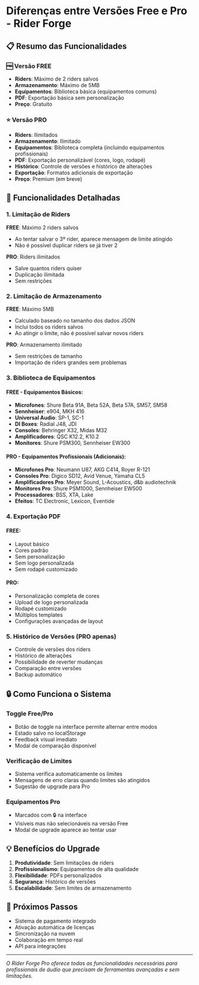 # Diferenças entre Versões Free e Pro - Rider Forge

## 📋 Resumo das Funcionalidades

### 🆓 Versão FREE
- **Riders**: Máximo de 2 riders salvos
- **Armazenamento**: Máximo de 5MB
- **Equipamentos**: Biblioteca básica (equipamentos comuns)
- **PDF**: Exportação básica sem personalização
- **Preço**: Gratuito

### ⭐ Versão PRO
- **Riders**: Ilimitados
- **Armazenamento**: Ilimitado
- **Equipamentos**: Biblioteca completa (incluindo equipamentos profissionais)
- **PDF**: Exportação personalizável (cores, logo, rodapé)
- **Histórico**: Controle de versões e histórico de alterações
- **Exportação**: Formatos adicionais de exportação
- **Preço**: Premium (em breve)

## 🔧 Funcionalidades Detalhadas

### 1. Limitação de Riders
**FREE**: Máximo 2 riders salvos
- Ao tentar salvar o 3º rider, aparece mensagem de limite atingido
- Não é possível duplicar riders se já tiver 2

**PRO**: Riders ilimitados
- Salve quantos riders quiser
- Duplicação ilimitada
- Sem restrições

### 2. Limitação de Armazenamento
**FREE**: Máximo 5MB
- Calculado baseado no tamanho dos dados JSON
- Inclui todos os riders salvos
- Ao atingir o limite, não é possível salvar novos riders

**PRO**: Armazenamento ilimitado
- Sem restrições de tamanho
- Importação de riders grandes sem problemas

### 3. Biblioteca de Equipamentos

#### FREE - Equipamentos Básicos:
- **Microfones**: Shure Beta 91A, Beta 52A, Beta 57A, SM57, SM58
- **Sennheiser**: e904, MKH 416
- **Universal Audio**: SP-1, SC-1
- **DI Boxes**: Radial J48, JDI
- **Consoles**: Behringer X32, Midas M32
- **Amplificadores**: QSC K12.2, K10.2
- **Monitores**: Shure PSM300, Sennheiser EW300

#### PRO - Equipamentos Profissionais (Adicionais):
- **Microfones Pro**: Neumann U87, AKG C414, Royer R-121
- **Consoles Pro**: Digico SD12, Avid Venue, Yamaha CL5
- **Amplificadores Pro**: Meyer Sound, L-Acoustics, d&b audiotechnik
- **Monitores Pro**: Shure PSM1000, Sennheiser EW500
- **Processadores**: BSS, XTA, Lake
- **Efeitos**: TC Electronic, Lexicon, Eventide

### 4. Exportação PDF

#### FREE:
- Layout básico
- Cores padrão
- Sem personalização
- Sem logo personalizada
- Sem rodapé customizado

#### PRO:
- Personalização completa de cores
- Upload de logo personalizada
- Rodapé customizado
- Múltiplos templates
- Configurações avançadas de layout

### 5. Histórico de Versões (PRO apenas)
- Controle de versões dos riders
- Histórico de alterações
- Possibilidade de reverter mudanças
- Comparação entre versões
- Backup automático



## 🔒 Como Funciona o Sistema

### Toggle Free/Pro
- Botão de toggle na interface permite alternar entre modos
- Estado salvo no localStorage
- Feedback visual imediato
- Modal de comparação disponível

### Verificação de Limites
- Sistema verifica automaticamente os limites
- Mensagens de erro claras quando limites são atingidos
- Sugestão de upgrade para Pro

### Equipamentos Pro
- Marcados com 🔒 na interface
- Visíveis mas não selecionáveis na versão Free
- Modal de upgrade aparece ao tentar usar

## 💡 Benefícios do Upgrade

1. **Produtividade**: Sem limitações de riders
2. **Profissionalismo**: Equipamentos de alta qualidade
3. **Flexibilidade**: PDFs personalizados
4. **Segurança**: Histórico de versões
5. **Escalabilidade**: Sem limites de armazenamento

## 🚀 Próximos Passos

- Sistema de pagamento integrado
- Ativação automática de licenças
- Sincronização na nuvem
- Colaboração em tempo real
- API para integrações

---

*O Rider Forge Pro oferece todas as funcionalidades necessárias para profissionais de áudio que precisam de ferramentas avançadas e sem limitações.*
